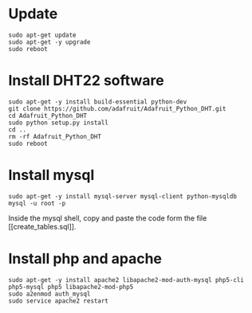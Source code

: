 # Update

    sudo apt-get update
    sudo apt-get -y upgrade
    sudo reboot

# Install DHT22 software

    sudo apt-get -y install build-essential python-dev
    git clone https://github.com/adafruit/Adafruit_Python_DHT.git
    cd Adafruit_Python_DHT
    sudo python setup.py install
    cd ..
    rm -rf Adafruit_Python_DHT
    sudo reboot

# Install mysql

    sudo apt-get -y install mysql-server mysql-client python-mysqldb
    mysql -u root -p

Inside the mysql shell, copy and paste the code form the file [[create_tables.sql]].

# Install php and apache

    sudo apt-get -y install apache2 libapache2-mod-auth-mysql php5-cli php5-mysql php5 libapache2-mod-php5
    sudo a2enmod auth_mysql
    sudo service apache2 restart

